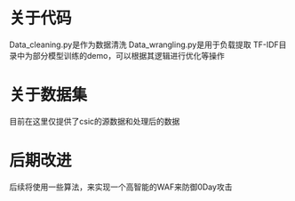 # 关于代码
Data_cleaning.py是作为数据清洗
Data_wrangling.py是用于负载提取
TF-IDF目录中为部分模型训练的demo，可以根据其逻辑进行优化等操作
# 关于数据集
目前在这里仅提供了csic的源数据和处理后的数据
# 后期改进
后续将使用一些算法，来实现一个高智能的WAF来防御0Day攻击
